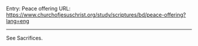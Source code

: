 Entry: Peace offering
URL: https://www.churchofjesuschrist.org/study/scriptures/bd/peace-offering?lang=eng

---

See Sacrifices.
